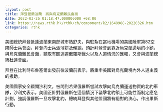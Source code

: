 ```yaml
---
layout: post
title: 拜登抵蘭波蘭　將與烏克蘭難民會面
date: 2022-03-26 01:18:47.000000000 +08:00
link: https://news.rthk.hk/rthk/ch/component/k2/1640988-20220326.htm
categories: rthk
---
```


美國總統拜登抵達波蘭東南部城市熱舒夫，與駐紮在當地機場的美國陸軍第82空降師士兵會面，拜登向士兵派薄餅及傾談。預計拜登會到靠近烏克蘭邊境的小鎮，與烏克蘭難民會面，聽取有關逃避俄羅斯戰火以及人道情況的匯報，又會與波蘭總統杜達會面。

拜登在比利時布魯塞爾出發前往波蘭前表示，將重申美國對烏克蘭境內外人道主義的援助。

美國國家安全顧問沙利文，被問到若果俄羅斯嘗試攻擊向烏克蘭運送物資的北約車隊，沙利文表示，美國正針對俄羅斯在這個情況下襲擊北約領土可能性而制定應急計劃，強調俄羅斯一旦攻擊北約，總統拜登與其他盟國將有絕對的決心，作出果斷行動。
